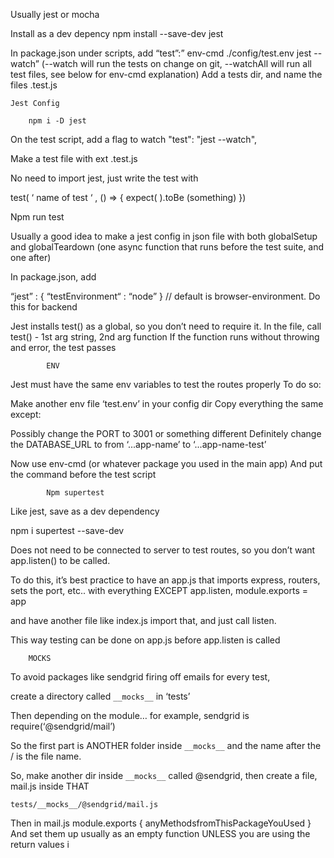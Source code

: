 Usually jest or mocha

Install as a dev depency
npm install --save-dev jest

In package.json under scripts, add “test”:” env-cmd ./config/test.env jest --watch” (--watch will run the tests on change on git, --watchAll will run all test files, see below for env-cmd explanation)
Add a tests dir, and name the files <something>.test.js

    Jest Config

    	npm i -D jest

On the test script, add a flag to watch
"test": "jest --watch",

Make a test file with ext .test.js

No need to import jest, just write the test with

test( ‘ name of test ‘ , () => {
expect( <funct> ).toBe (something)
})

Npm run test

Usually a good idea to make a jest config in json file with both globalSetup and globalTeardown (one async function that runs before the test suite, and one after)

In package.json, add

“jest” : { “testEnvironment“ : “node” } // default is browser-environment. Do this for backend

Jest installs test() as a global, so you don’t need to require it.
In the file, call test() - 1st arg string, 2nd arg function
If the function runs without throwing and error, the test passes

    		ENV

Jest must have the same env variables to test the routes properly
To do so:

Make another env file ‘test.env’ in your config dir
Copy everything the same except:

Possibly change the PORT to 3001 or something different
Definitely change the DATABASE_URL to from ‘...app-name’ to ‘...app-name-test’

Now use env-cmd (or whatever package you used in the main app)
And put the command before the test script

    		Npm supertest

Like jest, save as a dev dependency

npm i supertest --save-dev

Does not need to be connected to server to test routes, so you don’t want app.listen() to be called.

To do this, it’s best practice to have an app.js that imports express, routers, sets the port, etc.. with everything EXCEPT app.listen, module.exports = app

and have another file like index.js import that, and just call listen.

This way testing can be done on app.js before app.listen is called

    	MOCKS

To avoid packages like sendgrid firing off emails for every test,

create a directory called `__mocks__` in ‘tests’

Then depending on the module… for example, sendgrid is
require(‘@sendgrid/mail’)

So the first part is ANOTHER folder inside `__mocks__` and the name after the / is the file name.

So, make another dir inside `__mocks__` called @sendgrid, then create a file, mail.js inside THAT

`tests/__mocks__/@sendgrid/mail.js`

Then in mail.js module.exports { anyMethodsfromThisPackageYouUsed }
And set them up usually as an empty function UNLESS you are using the return values i
